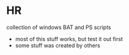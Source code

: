 # HR
collection of windows BAT and PS scripts
 - most of this stuff works, but test it out first
 - some stuff was created by others